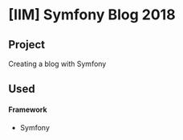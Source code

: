 # [IIM] Symfony Blog 2018
## Project

Creating a blog with Symfony

## Used 
#### Framework
* Symfony
